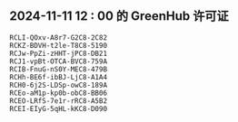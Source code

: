 ## 2024-11-11 12 : 00 的 GreenHub 许可证
```
RCLI-QOxv-A8r7-G2C8-2C82
RCKZ-BDVH-t2le-T8C8-5190
RCJw-PpZi-zHHT-jPC8-DB21
RCJ1-vpBt-OTCA-BVC8-759A
RCIB-FnuG-nS0Y-MEC8-479B
RCHh-BE6f-ibBJ-LjC8-A1A4
RCH0-6j2S-LDSp-owC8-189A
RCEo-aM1p-kp0b-obC8-BB06
RCEO-LRfS-7e1r-rRC8-A5B2
RCEI-EIyG-5qHL-kKC8-D090
```
